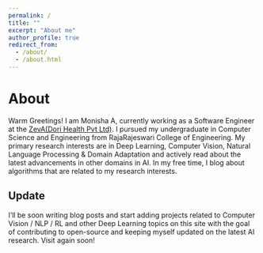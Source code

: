 ```yaml
---
permalink: /
title: ""
excerpt: "About me"
author_profile: true
redirect_from: 
  - /about/
  - /about.html
---
```



About
======
Warm Greetings! I am Monisha A, currently working as a Software Engineer at the [ZevA(Dori Health Pvt Ltd)](https://www.zevahealth.com/). I pursued my undergraduate in Computer Science and Engineering from RajaRajeswari College of Engineering. My primary research interests are in Deep Learning, Computer Vision, Natural Language Processing & Domain Adaptation and actively read about the latest advancements in other domains in AI. In my free time, I blog about algorithms that are related to my research interests.


Update
------
I’ll be soon writing blog posts and start adding projects related to Computer Vision / NLP / RL and other Deep Learning topics on this site with the goal of contributing to open-source and keeping myself updated on the latest AI research. Visit again soon!
